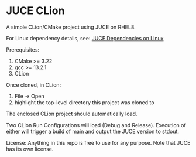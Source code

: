 # JUCE CLion

A simple CLion/CMake project using JUCE on RHEL8.

For Linux dependency details, see: [JUCE Dependencies on Linux](https://github.com/juce-framework/JUCE/blob/master/docs/Linux%20Dependencies.md)

Prerequisites:
1. CMake >= 3.22
2. gcc >= 13.2.1
3. CLion

Once cloned, in CLion:
1. File -> Open
2. highlight the top-level directory this project was cloned to

The enclosed CLion project should automatically load.

Two CLion Run Configurations will load (Debug and Release). Execution of either will trigger a build of main and output the JUCE version to stdout.

License: Anything in this repo is free to use for any purpose. Note that JUCE has its own license.
